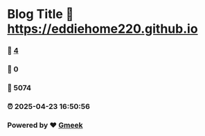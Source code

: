 # Blog Title :link: https://eddiehome220.github.io 
### :page_facing_up: [4](https://eddiehome220.github.io/tag.html) 
### :speech_balloon: 0 
### :hibiscus: 5074 
### :alarm_clock: 2025-04-23 16:50:56 
### Powered by :heart: [Gmeek](https://github.com/Meekdai/Gmeek)
